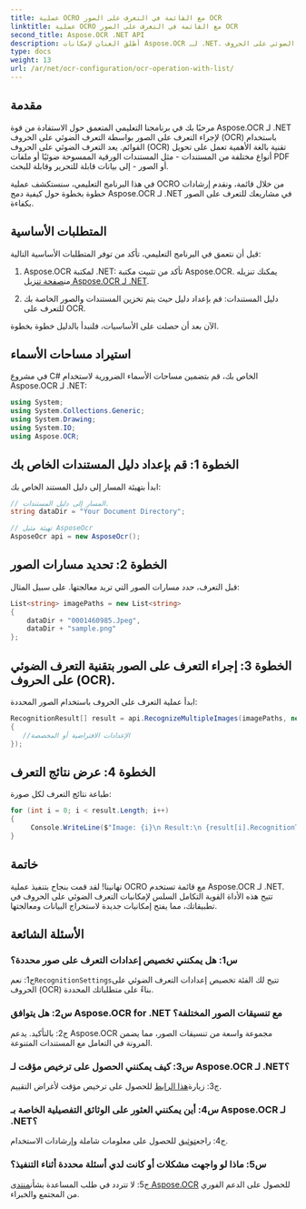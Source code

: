 ```yaml
---
title: عملية OCRO مع القائمة في التعرف على الصور OCR
linktitle: عملية OCRO مع القائمة في التعرف على الصور OCR
second_title: Aspose.OCR .NET API
description: أطلق العنان لإمكانات Aspose.OCR لـ .NET. قم بإجراء التعرف على الصور بتقنية التعرف الضوئي على الحروف (OCR) بسهولة باستخدام القوائم. تعزيز الإنتاجية واستخراج البيانات في تطبيقاتك.
type: docs
weight: 13
url: /ar/net/ocr-configuration/ocr-operation-with-list/
---
```

## مقدمة

مرحبًا بك في برنامجنا التعليمي المتعمق حول الاستفادة من قوة Aspose.OCR لـ .NET لإجراء التعرف على الصور بواسطة التعرف الضوئي على الحروف (OCR) باستخدام القوائم. يعد التعرف الضوئي على الحروف (OCR) تقنية بالغة الأهمية تعمل على تحويل أنواع مختلفة من المستندات - مثل المستندات الورقية الممسوحة ضوئيًا أو ملفات PDF أو الصور - إلى بيانات قابلة للتحرير وقابلة للبحث.

في هذا البرنامج التعليمي، سنستكشف عملية OCRO من خلال قائمة، ونقدم إرشادات خطوة بخطوة حول كيفية دمج Aspose.OCR لـ .NET في مشاريعك للتعرف على الصور بكفاءة.

## المتطلبات الأساسية

قبل أن نتعمق في البرنامج التعليمي، تأكد من توفر المتطلبات الأساسية التالية:

1.  Aspose.OCR لمكتبة .NET: تأكد من تثبيت مكتبة Aspose.OCR. يمكنك تنزيله من[صفحة تنزيل Aspose.OCR لـ .NET](https://releases.aspose.com/ocr/net/).

2. دليل المستندات: قم بإعداد دليل حيث يتم تخزين المستندات والصور الخاصة بك للتعرف على OCR.

الآن بعد أن حصلت على الأساسيات، فلنبدأ بالدليل خطوة بخطوة.

## استيراد مساحات الأسماء

في مشروع C# الخاص بك، قم بتضمين مساحات الأسماء الضرورية لاستخدام Aspose.OCR لـ .NET:

```csharp
using System;
using System.Collections.Generic;
using System.Drawing;
using System.IO;
using Aspose.OCR;
```

## الخطوة 1: قم بإعداد دليل المستندات الخاص بك

ابدأ بتهيئة المسار إلى دليل المستند الخاص بك:
```csharp
// المسار إلى دليل المستندات.
string dataDir = "Your Document Directory";

// تهيئة مثيل AsposeOcr
AsposeOcr api = new AsposeOcr();
```

## الخطوة 2: تحديد مسارات الصور

قبل التعرف، حدد مسارات الصور التي تريد معالجتها. على سبيل المثال:

```csharp
List<string> imagePaths = new List<string>
{
    dataDir + "0001460985.Jpeg",
    dataDir + "sample.png"
};
```

## الخطوة 3: إجراء التعرف على الصور بتقنية التعرف الضوئي على الحروف (OCR).

ابدأ عملية التعرف على الحروف باستخدام الصور المحددة:

```csharp
RecognitionResult[] result = api.RecognizeMultipleImages(imagePaths, new RecognitionSettings
{
   //الإعدادات الافتراضية أو المخصصة
});
```

## الخطوة 4: عرض نتائج التعرف

طباعة نتائج التعرف لكل صورة:

```csharp
for (int i = 0; i < result.Length; i++)
{
	 Console.WriteLine($"Image: {i}\n Result:\n {result[i].RecognitionText}");
}
```

## خاتمة

تهانينا! لقد قمت بنجاح بتنفيذ عملية OCRO مع قائمة تستخدم Aspose.OCR لـ .NET. تتيح هذه الأداة القوية التكامل السلس لإمكانيات التعرف الضوئي على الحروف في تطبيقاتك، مما يفتح إمكانيات جديدة لاستخراج البيانات ومعالجتها.

## الأسئلة الشائعة

### س1: هل يمكنني تخصيص إعدادات التعرف على صور محددة؟

 ج1: نعم`RecognitionSettings`تتيح لك الفئة تخصيص إعدادات التعرف الضوئي على الحروف (OCR) بناءً على متطلباتك المحددة.

### س2: هل يتوافق Aspose.OCR for .NET مع تنسيقات الصور المختلفة؟

ج2: بالتأكيد. يدعم Aspose.OCR مجموعة واسعة من تنسيقات الصور، مما يضمن المرونة في التعامل مع المستندات المتنوعة.

### س3: كيف يمكنني الحصول على ترخيص مؤقت لـ Aspose.OCR لـ .NET؟

 ج3: زيارة[هذا الرابط](https://purchase.aspose.com/temporary-license/) للحصول على ترخيص مؤقت لأغراض التقييم.

### س4: أين يمكنني العثور على الوثائق التفصيلية الخاصة بـ Aspose.OCR لـ .NET؟

 ج4: راجع[توثيق](https://reference.aspose.com/ocr/net/) للحصول على معلومات شاملة وإرشادات الاستخدام.

### س5: ماذا لو واجهت مشكلات أو كانت لدي أسئلة محددة أثناء التنفيذ؟

 ج5: لا تتردد في طلب المساعدة بشأن[منتدى Aspose.OCR](https://forum.aspose.com/c/ocr/16) للحصول على الدعم الفوري من المجتمع والخبراء.
